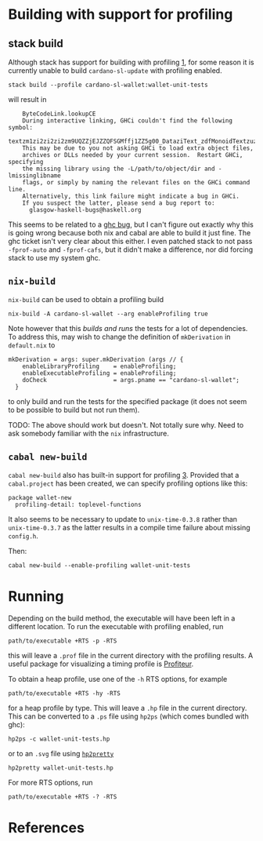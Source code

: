 # Building with support for profiling

## stack build

Although stack has support for building with profiling [1], for some reason
it is currently unable to build `cardano-sl-update` with profiling enabled.

```
stack build --profile cardano-sl-wallet:wallet-unit-tests
```

will result in

```
    ByteCodeLink.lookupCE
    During interactive linking, GHCi couldn't find the following symbol:
      textzm1zi2zi2zi2zm9UQZZjEJZZQFSGMffj1ZZ5g00_DataziText_zdfMonoidTextzuzdczlzg_closure
    This may be due to you not asking GHCi to load extra object files,
    archives or DLLs needed by your current session.  Restart GHCi, specifying
    the missing library using the -L/path/to/object/dir and -lmissinglibname
    flags, or simply by naming the relevant files on the GHCi command line.
    Alternatively, this link failure might indicate a bug in GHCi.
    If you suspect the latter, please send a bug report to:
      glasgow-haskell-bugs@haskell.org
```

This seems to be related to a [ghc bug][2], but I can't figure out exactly
why this is going wrong because both nix and cabal are able to build it just
fine. The ghc ticket isn't very clear about this either. I even patched stack
to not pass `-fprof-auto` and `-fprof-cafs`, but it didn't make a difference,
nor did forcing stack to use my system ghc.

## `nix-build`

`nix-build` can be used to obtain a profiling build

```
nix-build -A cardano-sl-wallet --arg enableProfiling true
```

Note however that this _builds and runs_ the tests for a lot of  dependencies.
To address this, may wish to change the definition of `mkDerivation` in
`default.nix` to

```
mkDerivation = args: super.mkDerivation (args // {
    enableLibraryProfiling    = enableProfiling;
    enableExecutableProfiling = enableProfiling;
    doCheck                   = args.pname == "cardano-sl-wallet";
  }
```

to only build and run the tests for the specified package (it does not seem
to be possible to build but not run them).

TODO: The above should work but doesn't. Not totally sure why. Need to ask
somebody familiar with the `nix` infrastructure.

## `cabal new-build`

`cabal new-build` also has built-in support for profiling [3]. Provided that
a `cabal.project` has been created, we can specify profiling options like this:

```
package wallet-new
  profiling-detail: toplevel-functions
```

It also seems to be necessary to update to `unix-time-0.3.8` rather than
`unix-time-0.3.7` as the latter results in a compile time failure about
missing `config.h`.

Then:

```
cabal new-build --enable-profiling wallet-unit-tests
```

# Running

Depending on the build method, the executable will have been left in a
different location. To run the executable with profiling enabled, run

```
path/to/executable +RTS -p -RTS
```

this will leave a `.prof` file in the current directory with the profiling
results. A useful package for visualizing a timing profile is [Profiteur][4].

To obtain a heap profile, use one of the `-h` RTS options, for example

```
path/to/executable +RTS -hy -RTS
```

for a heap profile by type. This will leave a `.hp` file in the current
directory. This can be converted to a `.ps` file using `hp2ps`
(which comes bundled with ghc):

```
hp2ps -c wallet-unit-tests.hp
```

or to an `.svg` file using [`hp2pretty`][5]

```
hp2pretty wallet-unit-tests.hp
```

For more RTS options, run

```
path/to/executable +RTS -? -RTS
```

# References

[1]: https://docs.haskellstack.org/en/stable/GUIDE/#debugging
[2]: https://ghc.haskell.org/trac/ghc/ticket/14931
[3]: https://www.haskell.org/cabal/users-guide/nix-local-build.html#how-can-i-profile-my-library-application
[4]: https://hackage.haskell.org/package/profiteur
[5]: https://hackage.haskell.org/package/hp2pretty

